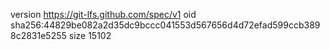 version https://git-lfs.github.com/spec/v1
oid sha256:44829be082a2d35dc9bccc041553d567656d4d72efad599ccb3898c2831e5255
size 15102
